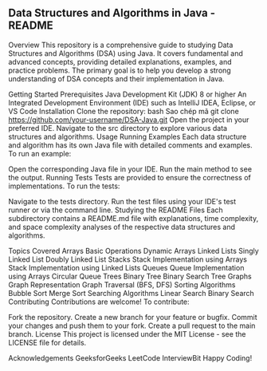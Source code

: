 ## Data Structures and Algorithms in Java - README

Overview
This repository is a comprehensive guide to studying Data Structures and Algorithms (DSA) using Java. It covers fundamental and advanced concepts, providing detailed explanations, examples, and practice problems. The primary goal is to help you develop a strong understanding of DSA concepts and their implementation in Java.


Getting Started
Prerequisites
Java Development Kit (JDK) 8 or higher
An Integrated Development Environment (IDE) such as IntelliJ IDEA, Eclipse, or VS Code
Installation
Clone the repository:
bash
Sao chép mã
git clone https://github.com/your-username/DSA-Java.git
Open the project in your preferred IDE.
Navigate to the src directory to explore various data structures and algorithms.
Usage
Running Examples
Each data structure and algorithm has its own Java file with detailed comments and examples. To run an example:

Open the corresponding Java file in your IDE.
Run the main method to see the output.
Running Tests
Tests are provided to ensure the correctness of implementations. To run the tests:

Navigate to the tests directory.
Run the test files using your IDE's test runner or via the command line.
Studying the README Files
Each subdirectory contains a README.md file with explanations, time complexity, and space complexity analyses of the respective data structures and algorithms.

Topics Covered
Arrays
Basic Operations
Dynamic Arrays
Linked Lists
Singly Linked List
Doubly Linked List
Stacks
Stack Implementation using Arrays
Stack Implementation using Linked Lists
Queues
Queue Implementation using Arrays
Circular Queue
Trees
Binary Tree
Binary Search Tree
Graphs
Graph Representation
Graph Traversal (BFS, DFS)
Sorting Algorithms
Bubble Sort
Merge Sort
Searching Algorithms
Linear Search
Binary Search
Contributing
Contributions are welcome! To contribute:

Fork the repository.
Create a new branch for your feature or bugfix.
Commit your changes and push them to your fork.
Create a pull request to the main branch.
License
This project is licensed under the MIT License - see the LICENSE file for details.

Acknowledgements
GeeksforGeeks
LeetCode
InterviewBit
Happy Coding!
